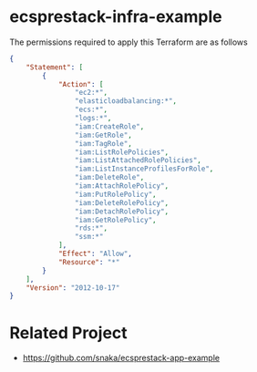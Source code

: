 # ecsprestack-infra-example

The permissions required to apply this Terraform are as follows

```json
{
    "Statement": [
        {
            "Action": [
                "ec2:*",
                "elasticloadbalancing:*",
                "ecs:*",
                "logs:*",
                "iam:CreateRole",
                "iam:GetRole",
                "iam:TagRole",
                "iam:ListRolePolicies",
                "iam:ListAttachedRolePolicies",
                "iam:ListInstanceProfilesForRole",
                "iam:DeleteRole",
                "iam:AttachRolePolicy",
                "iam:PutRolePolicy",
                "iam:DeleteRolePolicy",
                "iam:DetachRolePolicy",
                "iam:GetRolePolicy",
                "rds:*",
                "ssm:*"
            ],
            "Effect": "Allow",
            "Resource": "*"
        }
    ],
    "Version": "2012-10-17"
}
```

# Related Project

- https://github.com/snaka/ecsprestack-app-example

